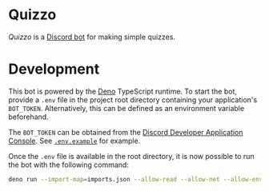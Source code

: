 # Quizzo
_Quizzo_ is a [Discord bot](https://discord.com/api/oauth2/authorize?client_id=823813267133956136&permissions=75840&scope=bot) for making simple quizzes.

# Development
This bot is powered by the [Deno](https://deno.land/) TypeScript runtime. To start the bot, provide a `.env` file in the project root directory containing your application's `BOT_TOKEN`. Alternatively, this can be defined as an environment variable beforehand.

The `BOT_TOKEN` can be obtained from the [Discord Developer Application Console](https://discord.com/developers/applications). See [`.env.example`](.env.example) for example.

Once the `.env` file is available in the root directory, it is now possible to run the bot with the following command:

```bash
deno run --import-map=imports.json --allow-read --allow-net --allow-env src/main.ts
```
